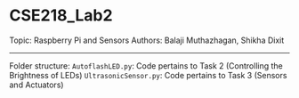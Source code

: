 # CSE218_Lab2
Topic: Raspberry Pi and Sensors
Authors: Balaji Muthazhagan, Shikha Dixit
___

Folder structure:
`AutoflashLED.py`: Code pertains to Task 2 (Controlling the Brightness of LEDs)
`UltrasonicSensor.py`: Code pertains to Task 3 (Sensors and Actuators)

